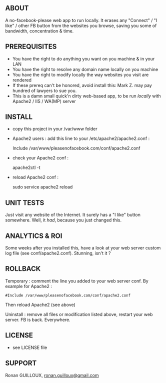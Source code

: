ABOUT
-----

A no-facebook-please web app to run locally.
It erases any "Connect" / "I like" / other FB button from the websites you browse,
saving you some of bandwidth, concentration & time.


PREREQUISITES
-------------

* You have the right to do anything you want on you machine & in your LAN
* You have the right to resolve any domain name locally on you machine
* You have the right to modify locally the way websites you visit are rendered
* If these prereq can't be honored, avoid install this: Mark Z. may pay hundred of lawyers to sue you.
* This is a damn small quick'n dirty web-based app, to be run *locally* with Apache2 / IIS / WA(MP) server


INSTALL
-------

* copy this project in your /var/www folder
* Apache2 users : add this line to your /etc/apache2/apache2.conf :

    Include /var/www/pleasenofacebook.com/conf/apache2.conf

* check your Apache2 conf :

    apache2ctl -t

* reload Apache2 conf :

    sudo service apache2 reload


UNIT TESTS
----------

Just visit any website of the Internet. It surely has a "I like" button somewhere.
Well, it *had*, because you just changed this.


ANALYTICS & ROI
---------------

Some weeks after you installed this, have a look at your web server custom log file (see conf/apache2.conf).
Stunning, isn't it ?


ROLLBACK
--------

Temporary : comment the line you added to your web server conf. By example for Apache2 :

    #Include /var/www/pleasenofacebook.com/conf/apache2.conf

Then reload Apache2 (see above)

Uninstall : remove all files or modification listed above, restart your web server. FB is back. Everywhere.


LICENSE
-------

* see LICENSE file


SUPPORT
-------

Ronan GUILLOUX, ronan.guilloux@gmail.com

